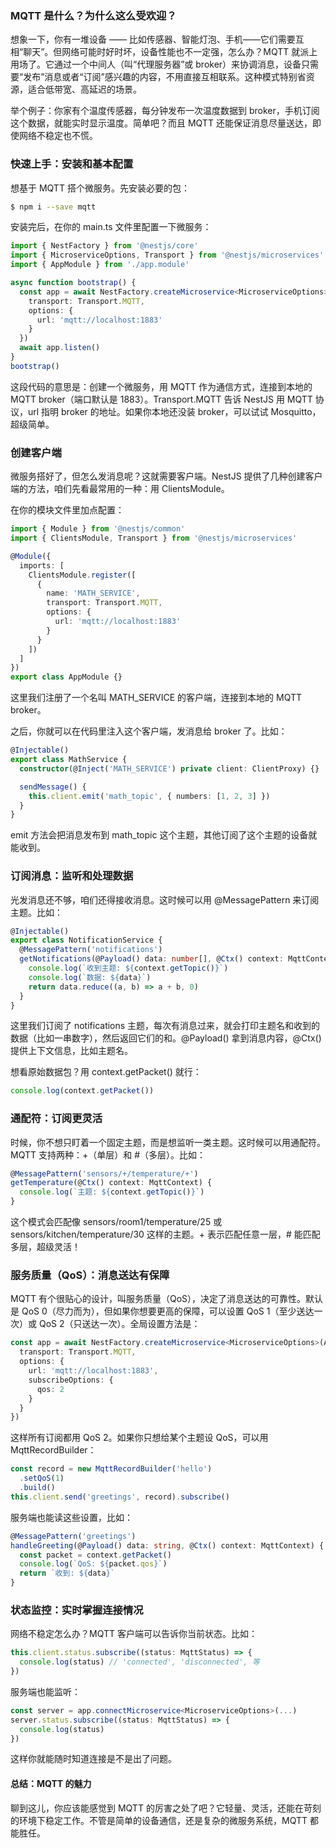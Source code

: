 ### MQTT 是什么？为什么这么受欢迎？

想象一下，你有一堆设备 —— 比如传感器、智能灯泡、手机——它们需要互相“聊天”。但网络可能时好时坏，设备性能也不一定强，怎么办？MQTT 就派上用场了。它通过一个中间人（叫“代理服务器”或 broker）来协调消息，设备只需要“发布”消息或者“订阅”感兴趣的内容，不用直接互相联系。这种模式特别省资源，适合低带宽、高延迟的场景。

举个例子：你家有个温度传感器，每分钟发布一次温度数据到 broker，手机订阅这个数据，就能实时显示温度。简单吧？而且 MQTT 还能保证消息尽量送达，即使网络不稳定也不慌。



### 快速上手：安装和基本配置

想基于 MQTT 搭个微服务。先安装必要的包：

```bash
$ npm i --save mqtt
```

安装完后，在你的 main.ts 文件里配置一下微服务：

```ts
import { NestFactory } from '@nestjs/core'
import { MicroserviceOptions, Transport } from '@nestjs/microservices'
import { AppModule } from './app.module'

async function bootstrap() {
  const app = await NestFactory.createMicroservice<MicroserviceOptions>(AppModule, {
    transport: Transport.MQTT,
    options: {
      url: 'mqtt://localhost:1883'
    }
  })
  await app.listen()
}
bootstrap()
```

这段代码的意思是：创建一个微服务，用 MQTT 作为通信方式，连接到本地的 MQTT broker（端口默认是 1883）。Transport.MQTT 告诉 NestJS 用 MQTT 协议，url 指明 broker 的地址。如果你本地还没装 broker，可以试试 Mosquitto，超级简单。



### 创建客户端

微服务搭好了，但怎么发消息呢？这就需要客户端。NestJS 提供了几种创建客户端的方法，咱们先看最常用的一种：用 ClientsModule。

在你的模块文件里加点配置：

```ts
import { Module } from '@nestjs/common'
import { ClientsModule, Transport } from '@nestjs/microservices'

@Module({
  imports: [
    ClientsModule.register([
      {
        name: 'MATH_SERVICE',
        transport: Transport.MQTT,
        options: {
          url: 'mqtt://localhost:1883'
        }
      }
    ])
  ]
})
export class AppModule {}
```

这里我们注册了一个名叫 MATH_SERVICE 的客户端，连接到本地的 MQTT broker。

之后，你就可以在代码里注入这个客户端，发消息给 broker 了。比如：

```ts
@Injectable()
export class MathService {
  constructor(@Inject('MATH_SERVICE') private client: ClientProxy) {}

  sendMessage() {
    this.client.emit('math_topic', { numbers: [1, 2, 3] })
  }
}
```

emit 方法会把消息发布到 math_topic 这个主题，其他订阅了这个主题的设备就能收到。



### 订阅消息：监听和处理数据

光发消息还不够，咱们还得接收消息。这时候可以用 @MessagePattern 来订阅主题。比如：

```ts
@Injectable()
export class NotificationService {
  @MessagePattern('notifications')
  getNotifications(@Payload() data: number[], @Ctx() context: MqttContext) {
    console.log(`收到主题: ${context.getTopic()}`)
    console.log(`数据: ${data}`)
    return data.reduce((a, b) => a + b, 0)
  }
}
```

这里我们订阅了 notifications 主题，每次有消息过来，就会打印主题名和收到的数据（比如一串数字），然后返回它们的和。@Payload() 拿到消息内容，@Ctx() 提供上下文信息，比如主题名。

想看原始数据包？用 context.getPacket() 就行：

```ts
console.log(context.getPacket())
```



### 通配符：订阅更灵活

时候，你不想只盯着一个固定主题，而是想监听一类主题。这时候可以用通配符。MQTT 支持两种：+（单层）和 #（多层）。比如：

```ts
@MessagePattern('sensors/+/temperature/+')
getTemperature(@Ctx() context: MqttContext) {
  console.log(`主题: ${context.getTopic()}`)
}
```

这个模式会匹配像 sensors/room1/temperature/25 或 sensors/kitchen/temperature/30 这样的主题。+ 表示匹配任意一层，# 能匹配多层，超级灵活！



### 服务质量（QoS）：消息送达有保障

MQTT 有个很贴心的设计，叫服务质量（QoS），决定了消息送达的可靠性。默认是 QoS 0（尽力而为），但如果你想要更高的保障，可以设置 QoS 1（至少送达一次）或 QoS 2（只送达一次）。全局设置方法是：

```ts
const app = await NestFactory.createMicroservice<MicroserviceOptions>(AppModule, {
  transport: Transport.MQTT,
  options: {
    url: 'mqtt://localhost:1883',
    subscribeOptions: {
      qos: 2
    }
  }
})
```

这样所有订阅都用 QoS 2。如果你只想给某个主题设 QoS，可以用 MqttRecordBuilder：

```ts
const record = new MqttRecordBuilder('hello')
  .setQoS(1)
  .build()
this.client.send('greetings', record).subscribe()
```

服务端也能读这些设置，比如：

```ts
@MessagePattern('greetings')
handleGreeting(@Payload() data: string, @Ctx() context: MqttContext) {
  const packet = context.getPacket()
  console.log(`QoS: ${packet.qos}`)
  return `收到: ${data}`
}
```



### 状态监控：实时掌握连接情况

网络不稳定怎么办？MQTT 客户端可以告诉你当前状态。比如：

```ts
this.client.status.subscribe((status: MqttStatus) => {
  console.log(status) // 'connected', 'disconnected', 等
})
```

服务端也能监听：

```ts
const server = app.connectMicroservice<MicroserviceOptions>(...)
server.status.subscribe((status: MqttStatus) => {
  console.log(status)
})
```

这样你就能随时知道连接是不是出了问题。



#### 总结：MQTT 的魅力

聊到这儿，你应该能感觉到 MQTT 的厉害之处了吧？它轻量、灵活，还能在苛刻的环境下稳定工作。不管是简单的设备通信，还是复杂的微服务系统，MQTT 都能胜任。